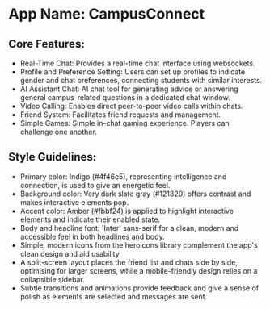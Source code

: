 # **App Name**: CampusConnect

## Core Features:

- Real-Time Chat: Provides a real-time chat interface using websockets.
- Profile and Preference Setting: Users can set up profiles to indicate gender and chat preferences, connecting students with similar interests.
- AI Assistant Chat: AI chat tool for generating advice or answering general campus-related questions in a dedicated chat window.
- Video Calling: Enables direct peer-to-peer video calls within chats.
- Friend System: Facilitates friend requests and management.
- Simple Games: Simple in-chat gaming experience. Players can challenge one another.

## Style Guidelines:

- Primary color: Indigo (#4f46e5), representing intelligence and connection, is used to give an energetic feel.
- Background color: Very dark slate gray (#121820) offers contrast and makes interactive elements pop.
- Accent color: Amber (#fbbf24) is applied to highlight interactive elements and indicate their enabled state.
- Body and headline font: 'Inter' sans-serif for a clean, modern and accessible feel in both headlines and body.
- Simple, modern icons from the heroicons library complement the app's clean design and aid usability.
- A split-screen layout places the friend list and chats side by side, optimising for larger screens, while a mobile-friendly design relies on a collapsible sidebar.
- Subtle transitions and animations provide feedback and give a sense of polish as elements are selected and messages are sent.
